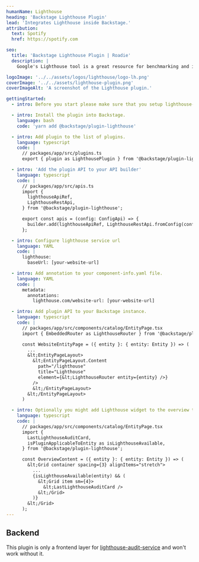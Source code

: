 ```yaml
---
humanName: Lighthouse
heading: 'Backstage Lighthouse Plugin'
lead: 'Integrates Lighthouse inside Backstage.'
attribution:
  text: Spotify
  href: https://spotify.com

seo:
  title: 'Backstage Lighthouse Plugin | Roadie'
  description: |
    Google's Lighthouse tool is a great resource for benchmarking and improving the accessibility, performance, SEO, and best practices of your website.

logoImage: '../../assets/logos/lighthouse/logo-lh.png'
coverImage: '../../assets/lighthouse-plugin.png'
coverImageAlt: 'A screenshot of the Lighthouse plugin.'

gettingStarted:
  - intro: Before you start please make sure that you setup lighthouse-audit-service first.

  - intro: Install the plugin into Backstage.
    language: bash
    code: 'yarn add @backstage/plugin-lighthouse'

  - intro: Add plugin to the list of plugins.
    language: typescript
    code: |
      // packages/app/src/plugins.ts
      export { plugin as LighthousePlugin } from '@backstage/plugin-lighthouse';

  - intro: 'Add the plugin API to your API builder'
    language: typescript
    code: |
      // packages/app/src/apis.ts
      import {
        lighthouseApiRef,
        LighthouseRestApi,
      } from '@backstage/plugin-lighthouse';

      export const apis = (config: ConfigApi) => {
        builder.add(lighthouseApiRef, LighthouseRestApi.fromConfig(config));
      };

  - intro: Configure lighthouse service url
    language: YAML
    code: |
      lighthouse:
        baseUrl: [your-website-url]

  - intro: Add annotation to your component-info.yaml file.
    language: YAML
    code: |
      metadata:
        annotations:
          lighthouse.com/website-url: [your-website-url]

  - intro: Add plugin API to your Backstage instance.
    language: typescript
    code: |
      // packages/app/src/components/catalog/EntityPage.tsx
      import { EmbeddedRouter as LighthouseRouter } from '@backstage/plugin-lighthouse';

      const WebsiteEntityPage = ({ entity }: { entity: Entity }) => (
        ...
        &lt;EntityPageLayout>
          &lt;EntityPageLayout.Content
            path="/lighthouse"
            title="Lighthouse"
            element={&lt;LighthouseRouter entity={entity} />}
          />
          &lt;/EntityPageLayout>
        &lt;/EntityPageLayout>
      )

  - intro: Optionally you might add Lighthouse widget to the overview tab on the EntityPage
    language: typescript
    code: |
      // packages/app/src/components/catalog/EntityPage.tsx
      import {
        LastLighthouseAuditCard,
        isPluginApplicableToEntity as isLighthouseAvailable,
      } from '@backstage/plugin-lighthouse';

      const OverviewContent = ({ entity }: { entity: Entity }) => (
        &lt;Grid container spacing={3} alignItems="stretch">
          ...
          {isLighthouseAvailable(entity) && (
            &lt;Grid item sm={4}>
              &lt;LastLighthouseAuditCard />
            &lt;/Grid>
          )}
        &lt;/Grid>
      );
---
```


## Backend

This plugin is only a frontend layer for [lighthouse-audit-service](https://github.com/spotify/lighthouse-audit-service) and won't work without it.
